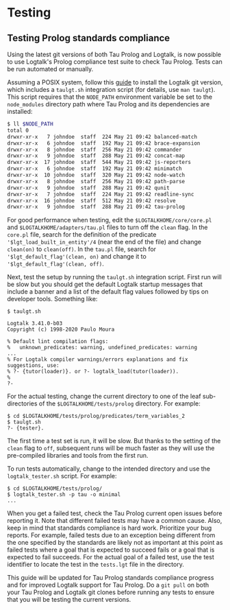 # Testing

## Testing Prolog standards compliance

Using the latest git versions of both Tau Prolog and Logtalk, is now possible
to use Logtalk's Prolog compliance test suite to check Tau Prolog. Tests can
be run automated or manually.

Assuming a POSIX system, follow this [guide](https://logtalk.org/running_developer_versions.html)
to install the Logtalk git version, which includes a `taulgt.sh`
integration script (for details, use `man taulgt`). This script
requires that the `NODE_PATH` environment variable be set to the
`node_modules` directory path where Tau Prolog and its dependencies
are installed:

```bash
$ ll $NODE_PATH
total 0
drwxr-xr-x   7 johndoe  staff  224 May 21 09:42 balanced-match
drwxr-xr-x   6 johndoe  staff  192 May 21 09:42 brace-expansion
drwxr-xr-x   8 johndoe  staff  256 May 21 09:42 commander
drwxr-xr-x   9 johndoe  staff  288 May 21 09:42 concat-map
drwxr-xr-x  17 johndoe  staff  544 May 21 09:42 js-reporters
drwxr-xr-x   6 johndoe  staff  192 May 21 09:42 minimatch
drwxr-xr-x  10 johndoe  staff  320 May 21 09:42 node-watch
drwxr-xr-x   8 johndoe  staff  256 May 21 09:42 path-parse
drwxr-xr-x   9 johndoe  staff  288 May 21 09:42 qunit
drwxr-xr-x   7 johndoe  staff  224 May 21 09:42 readline-sync
drwxr-xr-x  16 johndoe  staff  512 May 21 09:42 resolve
drwxr-xr-x   9 johndoe  staff  288 May 21 09:42 tau-prolog
```

For good performance when testing, edit the `$LOGTALKHOME/core/core.pl`
and `$LOGTALKHOME/adapters/tau.pl` files to turn off the `clean` flag.
In the `core.pl` file, search for the definition of the predicate
`'$lgt_load_built_in_entity'/4` (near the end of the file) and
change `clean(on)` to `clean(off)`. In the `tau.pl` file, search for
`'$lgt_default_flag'(clean, on)` and change it to `'$lgt_default_flag'(clean, off)`.

Next, test the setup by running the `taulgt.sh` integration script.
First run will be slow but you should get the default Logtalk startup
messages that include a banner and a list of the default flag values
followed by tips on developer tools. Something like:

```text
$ taulgt.sh

Logtalk 3.41.0-b03
Copyright (c) 1998-2020 Paulo Moura

% Default lint compilation flags: 
%   unknown_predicates: warning, undefined_predicates: warning
...
% For Logtalk compiler warnings/errors explanations and fix suggestions, use:
% ?- {tutor(loader)}. or ?- logtalk_load(tutor(loader)).
% 
?-
```

For the actual testing, change the current directory to one of the
leaf sub-directories of the `$LOGTALKHOME/tests/prolog` directory.
For example:

```text
$ cd $LOGTALKHOME/tests/prolog/predicates/term_variables_2
$ taulgt.sh
?- {tester}.
```

The first time a test set is run, it will be slow. But thanks to
the setting of the `clean` flag to `off`, subsequent runs will be
much faster as they will use the pre-compiled libraries and tools
from the first run.

To run tests automatically, change to the intended directory and use the
`logtalk_tester.sh` script. For example:

```text
$ cd $LOGTALKHOME/tests/prolog/
$ logtalk_tester.sh -p tau -o minimal
...
```

When you get a failed test, check the Tau Prolog current open issues
before reporting it. Note that different failed tests may have a common
cause. Also, keep in mind that standards compliance is hard work.
Prioritize your bug reports. For example, failed tests due to an
exception being different from the one specified by the standards are
likely not as important at this point as failed tests where a goal
that is expected to succeed fails or a goal that is expected to fail
succeeds. For the actual goal of a failed test, use the test identifier
to locate the test in the `tests.lgt` file in the directory.

This guide will be updated for Tau Prolog standards compliance progress
and for improved Logtalk support for Tau Prolog. Do a `git pull` on both
your Tau Prolog and Logtalk git clones before running any tests to ensure
that you will be testing the current versions.
